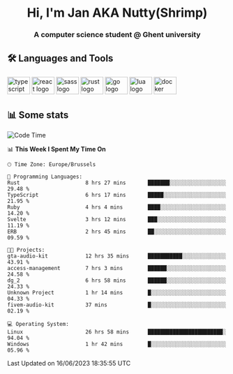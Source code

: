 <h1 align="center">Hi, I'm Jan AKA Nutty(Shrimp)</h1>
<h3 align="center">A computer science student @ Ghent university</h3>

<h2 align="left">🛠️ Languages and Tools</h2>

###

<div align="left">
  <img src="https://cdn.jsdelivr.net/gh/devicons/devicon/icons/typescript/typescript-original.svg" height="40" width="52" alt="typescript logo"  />
  <img src="https://cdn.jsdelivr.net/gh/devicons/devicon/icons/react/react-original.svg" height="40" width="52" alt="react logo"  />
  <img src="https://cdn.jsdelivr.net/gh/devicons/devicon/icons/sass/sass-original.svg" height="40" width="52" alt="sass logo"  />
  <img src="https://cdn.jsdelivr.net/gh/devicons/devicon/icons/rust/rust-plain.svg" height="40" width="52" alt="rust logo"  />
  <img src="https://cdn.jsdelivr.net/gh/devicons/devicon/icons/go/go-original.svg" height="40" width="52" alt="go logo"  />
  <img src="https://cdn.jsdelivr.net/gh/devicons/devicon/icons/lua/lua-original.svg" height="40" width="52" alt="lua logo"  />
  <img src="https://cdn.jsdelivr.net/gh/devicons/devicon/icons/docker/docker-original.svg" height="40" width="52" alt="docker logo"  />
</div>

<h2>📊 Some stats</h2>

<!--START_SECTION:waka-->
![Code Time](http://img.shields.io/badge/Code%20Time-3%2C313%20hrs%2056%20mins-blue)

📊 **This Week I Spent My Time On** 

```text
🕑︎ Time Zone: Europe/Brussels

💬 Programming Languages: 
Rust                     8 hrs 27 mins       ███████░░░░░░░░░░░░░░░░░░   29.48 % 
TypeScript               6 hrs 17 mins       █████░░░░░░░░░░░░░░░░░░░░   21.95 % 
Ruby                     4 hrs 4 mins        ████░░░░░░░░░░░░░░░░░░░░░   14.20 % 
Svelte                   3 hrs 12 mins       ███░░░░░░░░░░░░░░░░░░░░░░   11.19 % 
ERB                      2 hrs 45 mins       ██░░░░░░░░░░░░░░░░░░░░░░░   09.59 % 

🐱‍💻 Projects: 
gta-audio-kit            12 hrs 35 mins      ███████████░░░░░░░░░░░░░░   43.91 % 
access-management        7 hrs 3 mins        ██████░░░░░░░░░░░░░░░░░░░   24.58 % 
dg_2                     6 hrs 58 mins       ██████░░░░░░░░░░░░░░░░░░░   24.33 % 
Unknown Project          1 hr 14 mins        █░░░░░░░░░░░░░░░░░░░░░░░░   04.33 % 
fivem-audio-kit          37 mins             █░░░░░░░░░░░░░░░░░░░░░░░░   02.19 % 

💻 Operating System: 
Linux                    26 hrs 58 mins      ████████████████████████░   94.04 % 
Windows                  1 hr 42 mins        █░░░░░░░░░░░░░░░░░░░░░░░░   05.96 % 
```


 Last Updated on 16/06/2023 18:35:55 UTC
<!--END_SECTION:waka-->
